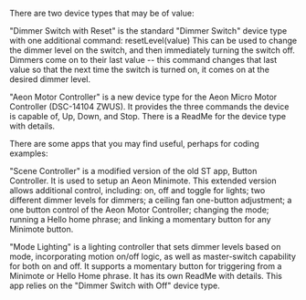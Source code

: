 There are two device types that may be of value:

"Dimmer Switch with Reset" is the standard "Dimmer Switch" device type with one additional command:  resetLevel(value)
This can be used to change the dimmer level on the switch, and then immediately turning the switch off.  Dimmers come
on to their last value -- this command changes that last value so that the next time the switch is turned on, it
comes on at the desired dimmer level.

"Aeon Motor Controller" is a new device type for the Aeon Micro Motor Controller (DSC-14104 ZWUS).  It provides
the three commands the device is capable of, Up, Down, and Stop.  There is a ReadMe for the device type with details.

There are some apps that you may find useful, perhaps for coding examples:

"Scene Controller" is a modified version of the old ST app, Button Controller.  It is used to setup an Aeon Minimote.
This extended version allows additional control, including: on, off and toggle for lights; two different dimmer levels for dimmers; a ceiling fan one-button adjustment; a one button control of the Aeon Motor Controller; changing the mode; running a Hello home phrase; and linking a momentary button for any Minimote button.

"Mode Lighting" is a lighting controller that sets dimmer levels based on mode, incorporating motion on/off logic, as well as master-switch capability for both on and off.  It supports a momentary button for triggering from a Minimote or Hello Home phrase.  It has its own ReadMe with details.  This app relies on the "Dimmer Switch with Off" device type.
